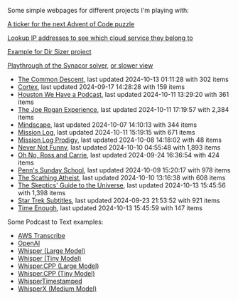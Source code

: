 Some simple webpages for different projects I'm playing with:

[A ticker for the next Advent of Code puzzle](https://seligman.github.io/aoc_ticker.html)

[Lookup IP addresses to see which cloud service they belong to](https://seligman.github.io/cloud-ips/index.html)

[Example for Dir Sizer project](https://seligman.github.io/dir_sizer/cost_example.html)

[Playthrough of the Synacor solver](https://seligman.github.io/synacor/run_script_speed.html), [or slower view](https://seligman.github.io/synacor/run_script.html)

<!-- Podcasts Start -->
* [The Common Descent](https://seligman.github.io/podcasts/common_descent/common_descent.html), last updated 2024-10-13 01:11:28 with 302 items
* [Cortex](https://seligman.github.io/podcasts/cortex_pod/cortex_pod.html), last updated 2024-09-17 14:28:28 with 159 items
* [Houston We Have a Podcast](https://seligman.github.io/podcasts/houston_we_have_a_podcast/houston_we_have_a_podcast.html), last updated 2024-10-11 13:29:20 with 361 items
* [The Joe Rogan Experience](https://seligman.github.io/podcasts/jre/jre.html), last updated 2024-10-11 17:19:57 with 2,384 items
* [Mindscape](https://seligman.github.io/podcasts/mindscape/mindscape.html), last updated 2024-10-07 14:10:13 with 344 items
* [Mission Log](https://seligman.github.io/podcasts/mission_log/mission_log.html), last updated 2024-10-11 15:19:15 with 671 items
* [Mission Log Prodigy](https://seligman.github.io/podcasts/ml_prodigy/ml_prodigy.html), last updated 2024-10-08 14:18:02 with 48 items
* [Never Not Funny](https://seligman.github.io/podcasts/nevernotfunny/nevernotfunny.html), last updated 2024-10-10 04:55:48 with 1,893 items
* [Oh No, Ross and Carrie](https://seligman.github.io/podcasts/oh_no/oh_no.html), last updated 2024-09-24 16:36:54 with 424 items
* [Penn's Sunday School](https://seligman.github.io/podcasts/penn_sunday_school/penn_sunday_school.html), last updated 2024-10-09 15:20:17 with 978 items
* [The Scathing Atheist](https://seligman.github.io/podcasts/scathing/scathing.html), last updated 2024-10-10 13:16:38 with 608 items
* [The Skeptics' Guide to the Universe](https://seligman.github.io/podcasts/sgu/sgu.html), last updated 2024-10-13 15:45:56 with 1,398 items
* [Star Trek Subtitles](https://seligman.github.io/star_trek_subtitles/star_trek_subtitles.html), last updated 2024-09-23 21:53:52 with 921 items
* [Time Enough](https://seligman.github.io/podcasts/time_enough/time_enough.html), last updated 2024-10-13 15:45:59 with 147 items
<!-- Podcasts End -->

Some Podcast to Text examples:
* [AWS Transcribe](https://seligman.github.io/podcast_to_text/Example-Results-AWS-Transcribe.html)
* [OpenAI](https://seligman.github.io/podcast_to_text/Example-Results-OpenAI.html)
* [Whisper (Large Model)](https://seligman.github.io/podcast_to_text/Example-Results-Whisper-Large.html)
* [Whisper (Tiny Model)](https://seligman.github.io/podcast_to_text/Example-Results-Whisper-Tiny.html)
* [Whisper.CPP (Large Model)](https://seligman.github.io/podcast_to_text/Example-Results-Whisper_CPP-Large.html)
* [Whisper.CPP (Tiny Model)](https://seligman.github.io/podcast_to_text/Example-Results-Whisper_CPP-Tiny.html)
* [WhisperTimestamped](https://seligman.github.io/podcast_to_text/Example-Results-WhisperTimestamped-Medium.html)
* [WhisperX (Medium Model)](https://seligman.github.io/podcast_to_text/Example-Results-WhisperX-Medium.html)
